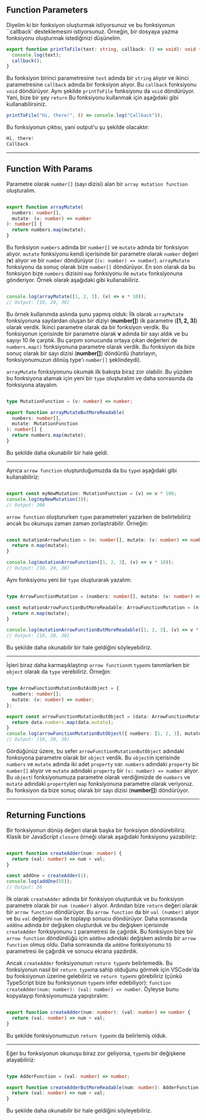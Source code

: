 ## Function Parameters

Diyelim ki bir fonksiyon oluşturmak istiyorsunuz ve bu fonksiyonun ``callback` desteklemesini istiyorsunuz. Örneğin, bir dosyaya yazma fonksiyonu oluşturmak istediğinizi düşünelim.

```ts
export function printToFile(text: string, callback: () => void): void {
  console.log(text);
  callback();
}
```

Bu fonksiyon birinci parametresine `text` adında bir `string` alıyor ve ikinci parametresine `callback` adında bir fonksiyon alıyor. Bu `callback` fonksiyonu `void` döndürüyor. Aynı şekilde `printToFile` fonksiyonu da `void` döndürüyor. Yani, bize bir şey `return` Bu fonksiyonu kullanmak için aşağıdaki gibi kullanabilirsiniz.

```ts
printToFile("Hi, there!", () => console.log("Callback"));
```

Bu fonksiyonun çıktısı, yani output'u şu şekilde olacaktır:

```ts
Hi, there!
Callback
```

***

## Function With Params

Parametre olarak `number[]` (sayı dizisi) alan bir `array mutation function` oluşturalım.

```ts

export function arrayMutate(
  numbers: number[],
  mutate: (v: number) => number
): number[] {
  return numbers.map(mutate);
}

```

Bu fonksiyon `numbers` adında bir `number[]` ve `mutate` adında bir fonksiyon alıyor. `mutate` fonksiyonu kendi içerisinde bir parametre olarak `number` değeri (**v**) alıyor ve bir `number` döndürüyor (`(v: number) => number`). `arrayMutate` fonksiyonu da sonuç olarak bize `number[]` döndürüyor. En son olarak da bu fonksiyon bize `numbers` dizisini `map` fonksiyonu ile `mutate` fonksiyonuna gönderiyor. Örnek olarak aşağıdaki gibi kullanabiliriz.

```ts

console.log(arrayMutate([1, 2, 3], (v) => v * 10));
// Output: [10, 20, 30]

```

Bu örnek kullanımda aslında şunu yapmış olduk: İlk olarak `arrayMutate` fonksiyonuna sayılardan oluşan bir diziyi (**number[]**) ilk parametre (**[1, 2, 3]**) olarak verdik. İkinci parametre olarak da bir fonksiyon verdik. Bu fonksiyonun içerisinde bir parametre olarak **v** adında bir sayı aldık ve bu sayıyı 10 ile çarptık. Bu çarpım sonucunda ortaya çıkan değerleri de `numbers.map()` fonksiyonuna parametre olarak verdik. Bu fonksiyon da bize sonuç olarak bir sayı dizisi (**number[]**) döndürdü (hatırlayın, fonksiyonumuzun dönüş type'ı `number[]` şeklindeydi).

`arrayMutate` fonksiyonunu okumak ilk bakışta biraz zor olabilir. Bu yüzden bu fonksiyona atamak için yeni bir `type` oluşturalım ve daha sonrasında da fonksiyona atayalım.

```ts

type MutationFunction = (v: number) => number;

export function arrayMutateButMoreReadable(
  numbers: number[],
  mutate: MutationFunction
): number[] {
  return numbers.map(mutate);
}

```

Bu şekilde daha okunabilir bir hale geldi.

***

Ayrıca `arrow function` oluşturduğumuzda da bu `type`ı aşağıdaki gibi kullanabiliriz:

```ts

export const myNewMutation: MutationFunction = (v) => v * 100;
console.log(myNewMutation(3));
// Output: 300

```

`arrow function` oluştururken `type`ı parametreleri yazarken de belirtebiliriz ancak bu okunuşu zaman zaman zorlaştırabilir. Örneğin:

```ts

const mutationArrowFunction = (n: number[], mutate: (v: number) => number): number[] => {
  return n.map(mutate);
}

console.log(mutationArrowFunction([1, 2, 3], (v) => v * 10));
// Output: [10, 20, 30]

```

Aynı fonksiyonu yeni bir `type` oluşturarak yazalım:

```ts

type ArrowFunctionMutation = (numbers: number[], mutate: (v: number) => number) => number[];

const mutationArrowFunctionButMoreReadable: ArrowFunctionMutation = (n, mutate) => {
  return n.map(mutate);
}

console.log(mutationArrowFunctionButMoreReadable([1, 2, 3], (v) => v * 10));
// Output: [10, 20, 30]

```

Bu şekilde daha okunabilir bir hale geldiğini söyleyebiliriz.

***

İşleri biraz daha karmaşıklaştırıp `arrow function`ın `type`ını tanımlarken bir `object` olarak da `type` verebiliriz. Örneğin:

```ts

type ArrowFunctionMutationButAsObject = {
  numbers: number[];
  mutate: (v: number) => number;
};

export const arrowFunctionMutationButObject = (data: ArrowFunctionMutationButAsObject): number[] => {
  return data.numbers.map(data.mutate);
}
console.log(arrowFunctionMutationButObject({ numbers: [1, 2, 3], mutate: (v) => v * 10 }));
// Output: [10, 20, 30]

```

Gördüğünüz üzere, bu sefer `arrowFunctionMutationButObject` adındaki fonksiyona parametre olarak bir `object` verdik. Bu `object`in içerisinde `numbers` ve `mutate` adında iki adet `property` var. `numbers` adındaki `property` bir `number[]` alıyor ve `mutate` adındaki `property` bir `(v: number) => number` alıyor. Bu `object`i fonksiyonumuza parametre olarak verdiğimizde de `numbers` ve `mutate` adındaki `property`leri `map` fonksiyonuna parametre olarak veriyoruz. Bu fonksiyon da bize sonuç olarak bir sayı dizisi (**number[]**) döndürüyor.

***

## Returning Functions

Bir fonksiyonun dönüş değeri olarak başka bir fonksiyon döndürebiliriz. Klasik bir JavaScript `closure` örneği olarak aşağıdaki fonksiyonu yazabiliriz:

```ts

export function createAdder(num: number) {
  return (val: number) => num + val;
}

const addOne = createAdder(1);
console.log(addOne(55));
// Output: 56

```

İlk olarak `createAdder` adında bir fonksiyon oluşturduk ve bu fonksiyon parametre olarak bir `num (number)` alıyor. Ardından bize `return` değeri olarak bir `arrow function` döndürüyor. Bu `arrow function` da bir `val (number)` alıyor ve bu `val` değerini `num` ile toplayıp sonucu döndürüyor. Daha sonrasında `addOne` adında bir değişken oluşturduk ve bu değişken içerisinde `createAdder` fonksiyonunu `1` parametresi ile çağırdık. Bu fonksiyon bize bir `arrow function` döndürdüğü için `addOne` adındaki değişken aslında bir `arrow function` olmuş oldu. Daha sonrasında da `addOne` fonksiyonunu `55` parametresi ile çağırdık ve sonucu ekrana yazdırdık.

Ancak `createAdder` fonksiyonunun `return type`ını belirlemedik. Bu fonksiyonun nasıl bir `return type`ına sahip olduğunu görmek için VSCode'da bu fonksiyonun üzerine gelebiliriz ve `return type`ını görebiliriz (çünkü TypeScript bize bu fonksiyonun `type`ını infer edebiliyor): `function createAdder(num: number): (val: number) => number`. Öyleyse bunu kopyalayıp fonksiyonumuza yapıştıralım:

```ts

export function createAdder(num: number): (val: number) => number {
  return (val: number) => num + val;
}

```

Bu şekilde fonksiyonumuzun `return type`ını da belirlemiş olduk.

***

Eğer bu fonksiyonun okunuşu biraz zor geliyorsa, `type`ını bir değişkene atayabiliriz:

```ts

type AdderFunction = (val: number) => number;

export function createAdderButMoreReadable(num: number): AdderFunction {
  return (val: number) => num + val;
}

```

Bu şekilde daha okunabilir bir hale geldiğini söyleyebiliriz.